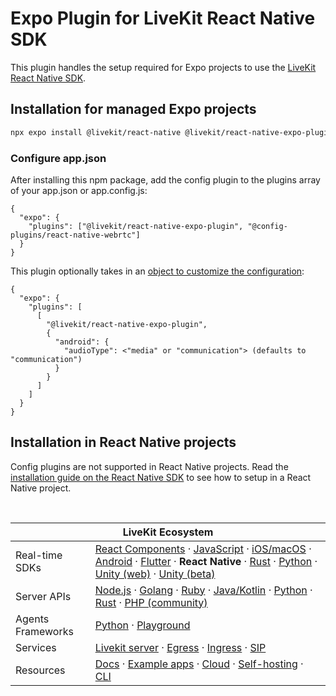 # Expo Plugin for LiveKit React Native SDK

<!--BEGIN_DESCRIPTION-->
This plugin handles the setup required for Expo projects to use the [LiveKit React Native SDK](https://github.com/livekit/client-sdk-react-native).
<!--END_DESCRIPTION-->

## Installation for managed Expo projects

```sh
npx expo install @livekit/react-native @livekit/react-native-expo-plugin @livekit/react-native-webrtc @config-plugins/react-native-webrtc
```

### Configure app.json

After installing this npm package, add the config plugin to the plugins array of your app.json or app.config.js:

```
{
  "expo": {
    "plugins": ["@livekit/react-native-expo-plugin", "@config-plugins/react-native-webrtc"]
  }
}
```

This plugin optionally takes in an [object to customize the configuration](
https://github.com/livekit/client-sdk-react-native-expo-plugin/blob/main/plugin/src/index.ts):

```
{
  "expo": {
    "plugins": [
      [
        "@livekit/react-native-expo-plugin",
        {
          "android": {
            "audioType": <"media" or "communication"> (defaults to "communication")
          }
        }
      ]
    ]
  }
}
```

## Installation in React Native projects

Config plugins are not supported in React Native projects. Read the [installation guide on the React Native SDK](https://github.com/livekit/client-sdk-react-native?tab=readme-ov-file#installation) to see how to setup in a React Native project.

<!--BEGIN_REPO_NAV-->
<br/><table>
<thead><tr><th colspan="2">LiveKit Ecosystem</th></tr></thead>
<tbody>
<tr><td>Real-time SDKs</td><td><a href="https://github.com/livekit/components-js">React Components</a> · <a href="https://github.com/livekit/client-sdk-js">JavaScript</a> · <a href="https://github.com/livekit/client-sdk-swift">iOS/macOS</a> · <a href="https://github.com/livekit/client-sdk-android">Android</a> · <a href="https://github.com/livekit/client-sdk-flutter">Flutter</a> · <b>React Native</b> · <a href="https://github.com/livekit/client-sdk-rust">Rust</a> · <a href="https://github.com/livekit/client-sdk-python">Python</a> · <a href="https://github.com/livekit/client-sdk-unity-web">Unity (web)</a> · <a href="https://github.com/livekit/client-sdk-unity">Unity (beta)</a></td></tr><tr></tr>
<tr><td>Server APIs</td><td><a href="https://github.com/livekit/server-sdk-js">Node.js</a> · <a href="https://github.com/livekit/server-sdk-go">Golang</a> · <a href="https://github.com/livekit/server-sdk-ruby">Ruby</a> · <a href="https://github.com/livekit/server-sdk-kotlin">Java/Kotlin</a> · <a href="https://github.com/livekit/client-sdk-python">Python</a> · <a href="https://github.com/livekit/client-sdk-rust">Rust</a> · <a href="https://github.com/agence104/livekit-server-sdk-php">PHP (community)</a></td></tr><tr></tr>
<tr><td>Agents Frameworks</td><td><a href="https://github.com/livekit/agents">Python</a> · <a href="https://github.com/livekit/agent-playground">Playground</a></td></tr><tr></tr>
<tr><td>Services</td><td><a href="https://github.com/livekit/livekit">Livekit server</a> · <a href="https://github.com/livekit/egress">Egress</a> · <a href="https://github.com/livekit/ingress">Ingress</a> · <a href="https://github.com/livekit/sip">SIP</a></td></tr><tr></tr>
<tr><td>Resources</td><td><a href="https://docs.livekit.io">Docs</a> · <a href="https://github.com/livekit-examples">Example apps</a> · <a href="https://livekit.io/cloud">Cloud</a> · <a href="https://docs.livekit.io/oss/deployment">Self-hosting</a> · <a href="https://github.com/livekit/livekit-cli">CLI</a></td></tr>
</tbody>
</table>
<!--END_REPO_NAV-->
